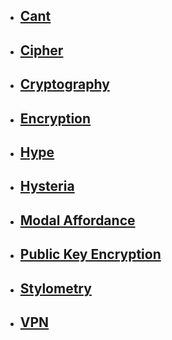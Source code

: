 * ## [Cant](Cant.md)

* ## [Cipher](Cipher.md)

* ## [Cryptography](Cryptography.md)

* ## [Encryption](Encryption.md)

* ## [Hype](Hype.md)

* ## [Hysteria](Hysteria.md)

* ## [Modal Affordance](Modal_Affordance.md)

* ## [Public Key Encryption](Public_Key_Encryption.md)

* ## [Stylometry](Stylometry.md)

* ## [VPN](VPN.md)
